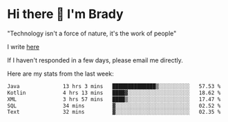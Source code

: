 # Hi there 👋 I'm Brady

"Technology isn't a force of nature, it's the work of people"

I write [here](https://github.com/hawk0120/blog)

If I haven't responded in a few days, please email me directly. 

Here are my stats from the last week:
<!--START_SECTION:waka-->

```txt
Java              13 hrs 3 mins   ██████████████▒░░░░░░░░░░   57.53 %
Kotlin            4 hrs 13 mins   ████▓░░░░░░░░░░░░░░░░░░░░   18.62 %
XML               3 hrs 57 mins   ████▒░░░░░░░░░░░░░░░░░░░░   17.47 %
SQL               34 mins         ▓░░░░░░░░░░░░░░░░░░░░░░░░   02.52 %
Text              32 mins         ▓░░░░░░░░░░░░░░░░░░░░░░░░   02.35 %
```

<!--END_SECTION:waka-->



